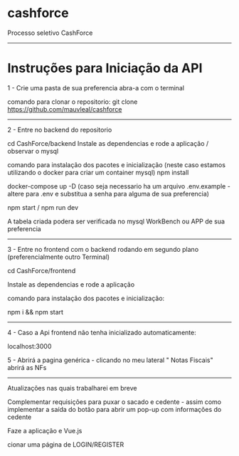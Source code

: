 # cashforce

Processo seletivo CashForce

_________________________________________________________________________
 
 #  Instruções para Iniciação da API

1 - Crie uma pasta de sua preferencia abra-a com o terminal

comando para clonar o repositorio:
git clone https://github.com/mauvleal/cashforce
__________________________________________________________________________
2 - Entre no backend do repositorio

   cd CashForce/backend
Instale as dependencias e rode a aplicação / observar o mysql

comando para instalação dos pacotes e inicialização (neste caso estamos utilizando o docker para criar um container mysql)
   npm install
  
   docker-compose up -D (caso seja necessario ha um arquivo .env.example - altere para .env e substitua a senha para alguma de sua preferencia)
  
   npm start / npm run dev
  
  A tabela criada podera ser verificada no mysql WorkBench ou APP de sua preferencia
__________________________________________________________________________

3 - Entre no frontend com o backend rodando em segundo plano (preferencialmente outro Terminal)

  cd CashForce/frontend
  
Instale as dependencias e rode a aplicação

comando para instalação dos pacotes e inicialização:

  npm i && npm start
 __________________________________________________________________________
 
4 - Caso a Api frontend não tenha inicializado automaticamente:

localhost:3000

5 - Abrirá a pagina genérica - clicando  no meu lateral " Notas Fiscais" abrirá as NFs

____________________________________________________________________________________________________

Atualizações nas quais trabalharei em breve

Complementar requisições para puxar o sacado e cedente - assim como implementar a saída do botão para abrir um pop-up com informações do cedente

Faze a aplicação e Vue.js

cionar uma página de LOGIN/REGISTER

